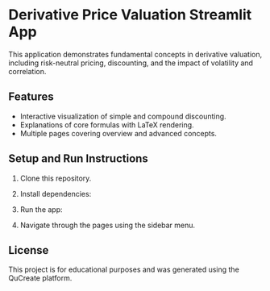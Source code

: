 
# Derivative Price Valuation Streamlit App

This application demonstrates fundamental concepts in derivative valuation, including risk-neutral pricing, discounting, and the impact of volatility and correlation.

## Features

- Interactive visualization of simple and compound discounting.
- Explanations of core formulas with LaTeX rendering.
- Multiple pages covering overview and advanced concepts.

## Setup and Run Instructions

1. Clone this repository.
2. Install dependencies:

3. Run the app:

4. Navigate through the pages using the sidebar menu.

## License

This project is for educational purposes and was generated using the QuCreate platform.
